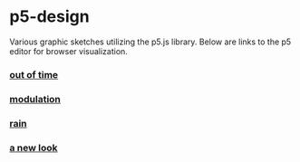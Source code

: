 # p5-design
Various graphic sketches utilizing the p5.js library. Below are links to the p5 editor for browser visualization.

### [out of time](https://editor.p5js.org/villll/full/ofxxYq35l)
### [modulation](https://editor.p5js.org/villll/full/Won19hgH)
### [rain](https://editor.p5js.org/villll/full/F3c8gFkV)
### [a new look](https://editor.p5js.org/villll/full/jmtssIWL)
